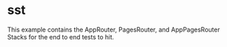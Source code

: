 # sst

This example contains the AppRouter, PagesRouter, and AppPagesRouter Stacks for the end to end tests to hit.